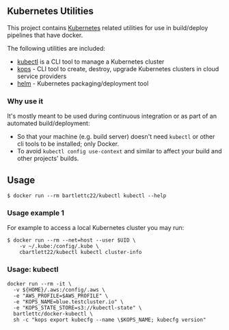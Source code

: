 ## Kubernetes Utilities

This project contains [Kubernetes](https://kubernetes.io/) related utilities for use in build/deploy pipelines that have docker.

The following utilities are included:
* [kubectl](https://kubernetes.io/docs/user-guide/kubectl-overview/) is a CLI tool to manage a Kubernetes cluster
* [kops](https://github.com/kubernetes/kops) - CLI tool to create, destroy, upgrade Kubernetes clusters in cloud service providers
* [helm](https://github.com/kubernetes/helm) - Kubernetes packaging/deployment tool

### Why use it

It's mostly meant to be used during continuous integration or as part of an automated build/deployment:

  * So that your machine (e.g. build server) doesn't need `kubectl` or other cli tools to be installed; only Docker.
  * To avoid `kubectl config use-context` and similar to affect your build and other projects' builds.

## Usage

    $ docker run --rm bartlettc22/kubectl kubectl --help

### Usage example 1

For example to access a local Kubernetes cluster you may run:

    $ docker run --rm --net=host --user $UID \
        -v ~/.kube:/config/.kube \
        cbartlett22/kubectl kubectl cluster-info

### Usage: kubectl

```
docker run --rm -it \
  -v ${HOME}/.aws:/config/.aws \
  -e "AWS_PROFILE=$AWS_PROFILE" \
  -e "KOPS_NAME=blue.testcluster.io" \
  -e "KOPS_STATE_STORE=s3://kubectl-state" \
  bartlettc/docker-kubectl \
  sh -c "kops export kubecfg --name \$KOPS_NAME; kubecfg version"
```
